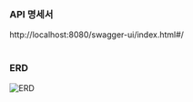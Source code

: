 ### API 명세서
http://localhost:8080/swagger-ui/index.html#/
<br><br>

### ERD
![ERD](https://github.com/jkhan94/todoApp/assets/163835909/3839d876-650a-4771-80bb-d61a52e5b400)

